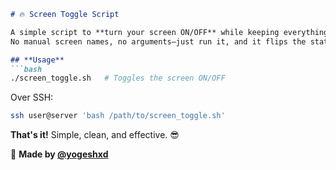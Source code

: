 ```markdown
# 🔥 Screen Toggle Script  

A simple script to **turn your screen ON/OFF** while keeping everything (VNC, SSH, etc.) running.  
No manual screen names, no arguments—just run it, and it flips the state automatically! 🚀  

## **Usage**  
```bash
./screen_toggle.sh   # Toggles the screen ON/OFF
```
Over SSH:  
```bash
ssh user@server 'bash /path/to/screen_toggle.sh'
```

**That's it!** Simple, clean, and effective. 😎  

📌 **Made by [@yogeshxd](https://github.com/yogeshxd)**  
```
